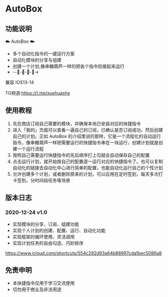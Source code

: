 # AutoBox

## 功能说明

☁️ AutoBox  ☁️
- 多个自动化指令的一键运行方案
- 自动化模块的分享与组建
- 创建一个计划,像串糖葫芦一样的把各个指令衔接起来运行
- --🤖-🤖-🤖-🤖→

兼容  IOS13-14

TG频道:https://t.me/xuehuashe

## 使用教程

1. 先在商店订阅自己需要的模块，并确保本地已安装对应的快捷指令
2. 进入「我的」页面可以查看一遍自己的订阅，已确认是否订阅成功，然后创建自己的计划。正如 AutoBox 的介绍里说的那样，它是一个流程化的自动运行指令，像串糖葫芦一样把需要运行的快捷指令串在一块运行，创建计划就是创建一个运行流程
3. 按照自己需要运行快捷指令的先后顺序打上勾就会自动保存自己的配置
4. 点击运行计划，就开始按自己的配置逐一运行对应的快捷指令了。也可以复制自动化的链接去自动化中心进行简单的配置，也能自动化运行自己的个性计划
5. 允许创建多个计划，或者删除原来的计划，可以应用在定时签到，每天多次打卡签到，分时间段任务等场景

## 版本日志

### 2020-12-24 v1.0
- 实现模块的分享、订阅、组建功能
- 实现个人计划的创建、配置、运行、自动化功能
- 实现框架的循环使用、灵活调用
- 实现计划任务的自由勾选、巧妙排序

https://www.icloud.com/shortcuts/554c292d93a64b88997cda1bec5086a8

## 免责申明
- 本快捷指令仅用于学习交流使用
- 切勿用于商业及非法用途

